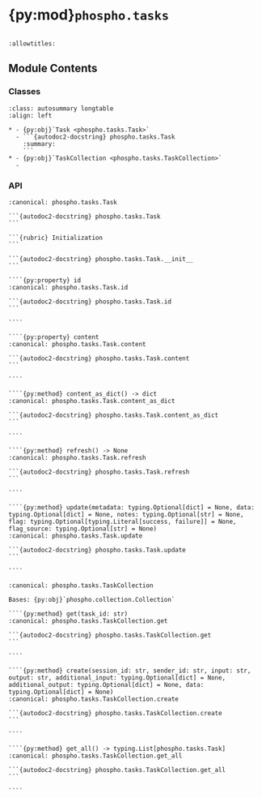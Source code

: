 # {py:mod}`phospho.tasks`

```{py:module} phospho.tasks
```

```{autodoc2-docstring} phospho.tasks
:allowtitles:
```

## Module Contents

### Classes

````{list-table}
:class: autosummary longtable
:align: left

* - {py:obj}`Task <phospho.tasks.Task>`
  - ```{autodoc2-docstring} phospho.tasks.Task
    :summary:
    ```
* - {py:obj}`TaskCollection <phospho.tasks.TaskCollection>`
  -
````

### API

`````{py:class} Task(client, task_id: str, _content: typing.Union[typing.Optional[dict], phospho.models.TaskModel] = None)
:canonical: phospho.tasks.Task

```{autodoc2-docstring} phospho.tasks.Task
```

```{rubric} Initialization
```

```{autodoc2-docstring} phospho.tasks.Task.__init__
```

````{py:property} id
:canonical: phospho.tasks.Task.id

```{autodoc2-docstring} phospho.tasks.Task.id
```

````

````{py:property} content
:canonical: phospho.tasks.Task.content

```{autodoc2-docstring} phospho.tasks.Task.content
```

````

````{py:method} content_as_dict() -> dict
:canonical: phospho.tasks.Task.content_as_dict

```{autodoc2-docstring} phospho.tasks.Task.content_as_dict
```

````

````{py:method} refresh() -> None
:canonical: phospho.tasks.Task.refresh

```{autodoc2-docstring} phospho.tasks.Task.refresh
```

````

````{py:method} update(metadata: typing.Optional[dict] = None, data: typing.Optional[dict] = None, notes: typing.Optional[str] = None, flag: typing.Optional[typing.Literal[success, failure]] = None, flag_source: typing.Optional[str] = None)
:canonical: phospho.tasks.Task.update

```{autodoc2-docstring} phospho.tasks.Task.update
```

````

`````

`````{py:class} TaskCollection(client)
:canonical: phospho.tasks.TaskCollection

Bases: {py:obj}`phospho.collection.Collection`

````{py:method} get(task_id: str)
:canonical: phospho.tasks.TaskCollection.get

```{autodoc2-docstring} phospho.tasks.TaskCollection.get
```

````

````{py:method} create(session_id: str, sender_id: str, input: str, output: str, additional_input: typing.Optional[dict] = None, additional_output: typing.Optional[dict] = None, data: typing.Optional[dict] = None)
:canonical: phospho.tasks.TaskCollection.create

```{autodoc2-docstring} phospho.tasks.TaskCollection.create
```

````

````{py:method} get_all() -> typing.List[phospho.tasks.Task]
:canonical: phospho.tasks.TaskCollection.get_all

```{autodoc2-docstring} phospho.tasks.TaskCollection.get_all
```

````

`````
